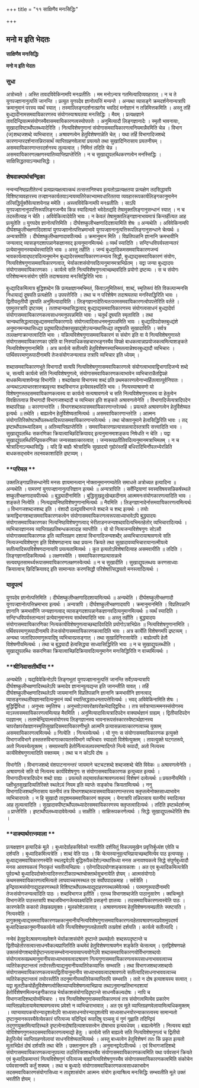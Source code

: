 +++
title = "११ साक्षिणैव मनःसिद्धिः"

+++


## मनो म इति भेदतः

**साक्षिणैव मनःसिद्धिः**

**मनो म इति भेदतः**

### **सुधा**

अत्रोच्यते । अस्ति तावदविवेकिनामपि मनःप्रतीतिः । मम मनोऽन्यत्र गतमित्यादिव्यवहारात् । न च ते युगपज्ज्ञानानुत्पत्तिं जानन्ति । प्रत्युत युगपदेव ज्ञानोत्पत्तिं मन्यन्ते । अन्यथा व्यासङ्गे क्रमदर्शनेनान्यत्रापि क्रमानुमानं परस्य व्यर्थं स्यात् । तस्माल्लिङ्गदर्शनात्प्रागेव भवदिदं मनोज्ञानं न तन्निमित्तकमिति । अस्तु तर्हि बुध्द्यादीनामसमवायिकारणस्य संयोगस्याश्रयतया मनःसिद्धिः । मैवम् । प्रत्यक्षज्ञाने तावदिन्द्रियात्मसंयोगस्यैवासमवायिकारणत्वस्योपपत्तेः । अनुमित्यादौ लिङ्गज्ञानादेः । स्मृतौ भावनायाः, सुखादाविष्टार्थोपलब्ध्यादेरिति । नित्यविशेषगुणानां संयोगासमवायिकारणत्वनियमान्नैवमिति चेन्न । विभाग (ज)शब्दजशब्दे व्यभिचारात् । अश्रावणत्वेन हेतुविशेषणान्नेति चेत् । यथा तर्हि विभागादिजशब्दे कारणान्तरदर्शनात्तन्निरासार्थं व्याप्तिग्रहणवेलायां प्रयत्यते तथा सुखादिनिरासाय प्रयतनीयम् । असमवायिकारणान्तरदर्शनस्य तुल्यत्वात् । निमित्तं तदिति चेन्न । असमवायिकारणलक्षणस्यातिव्याप्तिप्राप्तेरिति । न च सुखाद्युपलब्धिकरणत्वेन मनस्सिद्धिः । साक्षिसिद्धतयाऽन्यथासिद्धेः ।

### **शेषवाक्यार्थचन्द्रिका**

नन्वन्यनिष्ठप्रतीतेरन्यं प्रत्यप्रत्यक्षत्वात्कथं तत्सत्तानिश्चय इत्यतोऽप्रत्यक्षतया प्रत्यक्षेण तदसिद्धावपि विशिष्टव्यवहारस्य तज्ज्ञानकार्यतयाऽन्वयव्यतिरेकाभ्यामवधारिततया व्यवहाररूपकार्यलिङ्गकानुमानेन तत्सिद्धिर्युक्तैवेत्याशयेनाह ममेति । अस्त्वविवेकिनामपि मनःप्रतीतिः । साऽपि युगपज्ज्ञानानुपपत्तिरूपलिङ्गजन्यैव किन्न स्यादित्यतो भवेदेतद्यदि तेषामुक्तलिङ्गानुसन्धानं स्यात् । न च तदस्तीत्याह न चेति । अविवेकित्वादेवेति भावः । न केवलं तेषामुक्तलिङ्गज्ञानाभावमात्रं किन्तर्हीत्यत आह प्रत्युतेति ॥ युगपदेव ज्ञानोत्पत्तिमिति । दीर्घशष्कुलीभक्षणादिदशायामिति शेषः ॥ अन्यथेति । अविवेकिनामपि दीर्घशष्कुलीभक्षणादिदशायां युगपज्ज्ञानोत्पत्तिभ्रमाभावे युगपज्ज्ञानानुत्पत्तिरूपलिङ्गानुसन्धाने चेत्यर्थः ॥ अन्यत्रापीति । दीर्घशष्कुलीभक्षणादावपीत्यर्थः ॥ क्रमानुमान मिति । विप्रतिपन्नानि ज्ञानानि क्रमभावीनि जन्यत्वाद् व्यासङ्गदशापन्नानेकज्ञानवद् इत्यनुमानमित्यर्थः ॥ व्यर्थं स्यादिति । सन्दिग्धविपर्यस्तान्यतरं प्रत्येवानुमानस्यार्थवत्त्वादिति भावः ॥ अस्तु तर्हीति । जन्यं बुध्द्यादिकमसमवायिकारणजन्यं भावकार्यत्वाद्घटवदित्यनुमानेन बुध्द्यादेरसमवायिकारणजन्यत्व सिद्धौ, बुध्द्याद्यसमवायिकारणं संयोगः, नित्यविशेषगुणासमवायिकारणत्वात्, भेर्याकाशसंयोगवदित्यनुमानमत्राभिप्रेतम् । यद्वा जन्या बुध्द्यादयः संयोगासमवायिकारणकाः । कार्यत्वे सति नित्यविशेषगुणत्वाच्छब्दवदिति प्रयोगो द्रष्टव्यः । स च संयोगः परिशेषान्मनःसंयोग एवेति तदाश्रयतया मनःसिद्धिरिति भावः ।

बुध्द्यादिकमित्यत्र बुद्धिशब्देन किं प्रत्यक्षज्ञानमभिमतं, किंवाऽनुमितिरूपं, शाब्दं, स्मृतिरूपं वेति विकल्पान्मनसि निधायाद्यं दूषयति प्रत्यक्षेति ॥ उपपत्तेरिति । तथा च न परिशेषेण तदाश्रयतया मनस्सिद्धिरिति भावः । द्वितीयतृतीयौ दूषयति अनुमित्यादाविति । लिङ्गज्ञानादेरित्यतःपरमसमवायिकारणत्वोपपत्तेरिति वर्तते । एवमुत्तरत्रापि द्रष्टव्यम् । ततश्चान्यथासिद्धत्वाद् बुध्द्याद्यसमवायिकारणस्य संयोगत्वसाधनं बुध्द्यादेर्वा संयोगासमवायिकारणकत्वसाधनमनुपपन्नमिति भावः । चतुर्थं दूषयति स्मृताविति । तथा चान्यथासिद्धत्वाद्बुध्द्यसमवायिकारणादेः संयोगत्वादिसाधनमनुपपन्नमिति भावः । बुध्द्यादिपदोक्तबुध्द्यंशे अनुमानमन्यथासिध्द्या प्रदूष्यादिपदोक्तसुखाद्यंशेऽप्यन्यथासिध्द्या तद्दूषयति सुखादाविति । सर्वत्र तल्लक्षणाक्रान्तत्वादिति भावः । यन्नित्यविशेषगुणासमवायिकारणं स संयोग इति वा ये नित्यविशेषगुणास्ते संयोगासमवायिकारणका एवेति वा निरुपाधिकसहचारभङ्गस्यैव विपक्षे बाधकत्वान्नाप्रयोजकत्वमित्याशङ्कते नित्यविशेषगुणानामिति । अत्र कार्यत्वे सतीत्यपि हेतुविशेषणस्याभिमतत्वान्नेश्वरबुध्द्यादौ व्यभिचारः । पार्थिवपरमाणुरूपादीनामपि तेजःसंयोगजन्यत्वान्न तत्रापि व्यभिचार इति ध्येयम् ।

शब्दासमवायिकारणभूते विभागादौ सत्यपि नित्यविशेषगुणासमवायिकारणत्वे संयोगत्वाभावाद्विभागादिजन्ये शब्दे च, सत्यपि कार्यत्वे सति नित्यविशेषगुणत्वे, संयोगासमवायिकारणकत्वाभावेन व्यभिचारान्नैतद्विपक्षे बाधकमित्याशयेनाह विभागेति । शब्दापेक्षया विभागस्य शब्दं प्रति प्रथमकारणत्वेनाभ्यर्हितत्वात्पूर्वनिपातः । अन्यथाऽल्पाच्तरशास्त्रप्रवृत्त्या शब्दविभागज इत्येवावक्ष्यदिति भावः । नित्यस्याश्रावणो यो विशेषगुणस्तदसमवायिकाणकत्वस्य वा कार्यत्वे सत्यश्रावणत्वे च सति नित्यविशेषगुणत्वस्य वा हेतुत्वेन विवक्षितत्वान्न विभागादौ विभागजशब्दादौ च व्यभिचार इति शङ्कते अश्रावणत्वेनेति । विभागादिजेत्यत्रादिपदेन शब्दपरिग्रहः ॥ कारणान्तरेति । विभागशब्दरूपासमवायिकारणान्तरेत्यर्थः । प्रयत्यते अश्रावणत्वेन हेतुर्विशेष्यत इत्यर्थः ॥ तथेति । बाह्यत्वेन हेतुर्विशेष्यतामित्यर्थः ॥ असमवायिकारणान्तरेति । आत्मनः संयोगातिरिक्तेष्टार्थोपलब्ध्यादिरूपासमवायिकारणान्तरेत्यर्थः । तथा चोक्तानुमाने हेत्वसिद्धिरिति भावः । तद् इष्टार्थोपलब्ध्यादिकम् ॥ अतिव्याप्तिप्राप्तेरिति । समवायिकारणप्रत्यासन्नत्वादेस्तत्रापि सत्त्वादिति भावः । सुखाद्युपलब्धिः सकरणिका क्रियात्वाच्छिदिक्रियावद् इत्यनुमानमाशङ्कय निषेधति न चेति । यद्वा सुखाद्युपलब्धिरिन्द्रियकरणिका जन्यसाक्षात्कारत्वात् । जन्यरूपप्रतीतिवदित्यनुमानमत्राभिमतम् । न च श्रोत्रादिनाऽन्यथासिद्धिः । यदि हि बाह्यैः श्रोत्रादिभिः सुखादयो गृह्येरंस्तर्हि बधिरादिभिर्नोपलभ्येरन्निति बाधकसद्भावेन तदनवकाशादिति द्रष्टव्यम् ।

### **परिमल **

उक्तलिङ्गाप्रतिसन्धानेपि मनसः ज्ञायमानत्वान् नोक्तानुमानगम्यतेति समाधत्ते अत्रोच्यत इत्यादिना ॥ अन्यथेति । पामरणां युगपज्ज्ञानानुत्पत्तिज्ञान इत्यर्थः ॥ अन्यत्रापिति । सर्वेन्द्रियाणां स्वस्वविषयसन्निकर्षस्थले शष्कुलीभक्षणादावपीत्यर्थः ॥ बुद्ध्यादीनामिति । बुद्धिसुखदुःखेच्छादीनाम् आत्ममनःसंयोगकारणत्वादिति भावः । शङ्कते नित्येति । नित्यद्रव्यनिष्ठविशेषगुणानामित्यर्थः ॥ नैवमिति । लिङ्गज्ञानादेर्नासमवायिकारणत्वमित्यर्थः ॥ विभागजशब्दजशब्द इति । वंशादौ दलद्वयविभागजे शब्दजे च शब्द इत्यर्थः । तयोः क्रमाद्विभागशब्दासमवायिकारणकत्वेन संयोगासमवायिकरणत्वरूपसाध्याभावेऽपि बुद्ध्यादयः संयोगासमवायिकारणका नित्यनिष्ठविशेषगुणत्वाद् भेरीताडनजन्यशब्दवदित्यभिमतहेतोर् व्यभिचारादित्यर्थः । व्यभिचारज्ञानस्य व्याप्तिग्रहप्रतिबन्धकत्वादाह व्याप्तीति । यो यो नित्यजन्यविशेषगुणः सोऽसौ संयोगासमवायिकारणक इति व्याप्तिग्रहण दशायां विभागादिजन्यशब्दैर् अव्यभिचारायाश्रावणत्वे सति नित्यजन्यविशेषगुण इति विशेषणदानाय यथा प्रयत्नः क्रियते तथा सुखादावव्यभिचारायानात्मीयत्वे सतीत्यादिरूपविशेषणदानायापि प्रयत्यतामित्यर्थः । कुत इत्यतोऽविशेषादित्याह असमवायीति ॥ तदिति । लिङ्गज्ञानादिकमित्यर्थः ॥ लक्षणस्येति । समवायिकारणप्रत्यासन्नत्वे सत्यवघृतसामर्थ्यरूपासमवायिकारणलक्षणस्येत्यर्थः ॥ न च सुखादीति । सुखाद्युपलब्धयः करणसाध्याः क्रियात्वाच् छिदिक्रियावद् इति सामान्यतः करणसिद्धौ परिशेषात्सिद्ध्यतो मनस्त्वादित्यर्थः ।

### **यादुपत्यं**

युगपदेव ज्ञानोत्पत्तिमिति । दीर्घशष्कुलीभक्षणादिदशायामित्यर्थः ॥ अन्यथेति । दीर्घशष्कुलीभक्षणादौ युगपज्ज्ञानोत्पत्तिभ्रमाभाव इत्यर्थः । अन्यत्रापि । दीर्घशष्कुलीभक्षणादावपि । क्रमानुमानमिति । विप्रतिपन्नानि ज्ञानानि क्रमभावीनि जन्यज्ञानत्वाद् व्यासङ्गदशापन्नानेकज्ञानवदित्यनुमानमित्यर्थः ॥ व्यर्थं स्यादिति । सन्दिग्धविपर्यस्तान्यतरं प्रत्येवानुमानस्य सार्थक्यादिति भावः ॥ अस्तु तर्हीति । बुद्ध्यादयः संयोगासमवायिकारणिका नित्यकार्यविशेषगुणत्वाच्छब्दादिवदिति प्रयोगोऽत्राभिप्रेतः ॥ नित्यविशेषगुणानामिति । पर्थिवपरमाणुरूपादीनामपि तेजःसंयोगासमवायिकारणकत्वादिति भावः । अत्र कार्येति विशेषणमपि द्रष्टव्यम् । अन्यथा जलादिपरमाणुरूपादिषु व्यभिचारप्रसङ्गात् । तथा सुखादिनिरासायेति । बाह्येत्यपि हेतौ विशेषणीयमित्यर्थः । तथा च बुद्ध्यादौ हेत्वसिद्ध्या साध्यासिद्धिरिति भावः ॥ न च सुखाद्युपलब्धीति । सुखाद्युपलब्धिः सकरणिका क्रियात्वाच्छिदिक्रियावदित्यनुमानेन मनःसिद्धिरिति न वाच्यमित्यर्थः ।

### **श्रीनिवासतीर्थीया **

अन्यथेति । यद्यविवेकिनोऽपि लिङ्गभूतां युगपज्ज्ञानानुत्पत्तिं जानन्ति सर्वेऽप्यन्यत्रापि दीर्घशष्कुलीभक्षणादिस्थलेऽपि क्रमादेव ज्ञानान्युत्पद्यन्त इति जानन्तीति यावत् । तर्हि दीर्घशष्कुलीभक्षणादिस्थलेऽपि जायमानानि विप्रतिपन्नानि ज्ञानानि क्रमभावीनि ज्ञानत्वाद् व्यासङ्गस्थलीयज्ञानवदित्यनुमानं व्यर्थं स्यात्सिद्धसाधनतापत्तेरित्यर्थः । भवद् अविवेकिनामिति शेषः । बुद्धिर्द्विविधा । अनुभवः स्मृतिश्च । अनुभवोऽप्यपरोक्षपरोक्षभेदाद्द्विविधः । तत्र सर्वत्राप्यात्ममनस्संयोगस्य माऽस्त्वसमवायिकारणत्वमित्याह मैवमिति । अनुमित्यादावित्यत्रादिपदेन वाक्यार्थज्ञानं ग्राह्यम् । द्वितीयादिपदेन पदज्ञानम् । ततश्चेन्द्रियात्मसंयोगस्य लिङ्गज्ञानस्य भावनारूपसंस्कारस्येष्टार्थज्ञानस्य चापरोक्षपरोक्षज्ञानस्मृतिसुखादिसमवायिकारणीभूते आत्मनि प्रत्यासन्नत्वात्कारणत्वाच्च युक्तम् असमवायिकारणत्वमित्यर्थः ॥ नित्येति । नित्यस्येत्यर्थः । यो गुणः स संयोगासमवायिकारणक इत्युक्ते विभागजविभागे हस्ततरुविभागात्कायतरुविभागे व्यभिचारः स्यादतो विशेषेत्युक्तम् । तावत्युक्ते घटगतरूपे, अतो नित्यस्येत्युक्तम् । समग्रस्यापि हेतोर्नित्यजलपरमाण्वादिगते नित्ये रूपादौ, अतो नित्यस्य कार्यविशेषगुणत्वादिति वक्तव्यम् । तथा च न कोऽपि दोषः ॥

विभागेति । विभागजशब्दे वंशपाटनानन्तरं जायमाने चटचटशब्दे शब्दजशब्दे चेति विवेकः ॥ अश्रावणत्वेनेति । अश्रावणत्वे सति यो नित्यस्य कार्यविशेषगुणः स संयोगासमवायिकारणक इत्युच्यत इत्यर्थः । विभागादीत्यत्रादिपदेन शब्दो ग्राह्यः । प्रयत्यते तद्य्वावर्तकाश्रावणत्वरूपं विशेषणं दत्वेत्यर्थः ॥ प्रयतनीयमिति । पक्षीभूतसुखादिव्यतिरिक्ते स्थलेऽयं नियम इति व्याप्तेः सङ्कोचः क्रियतामित्यर्थः । ननु विभागादिजशब्दनिरासाय यतनीयं तत्र विभागशब्दरूपासमवायिकारणान्तरस्य क्लृप्तत्वेनोक्तसाध्याभावेन व्यभिचारापत्तेः । न हि सुखादौ तादृशमसमवायिकारणं क्लृप्तम् । येनात्रापि तन्निरासाय यतनीयं स्यादित्यत आह तुल्यत्वादिति । सुखादावपीष्टार्थोपलब्ध्यादेरसमवायिकारणस्य क्लृप्तत्वादित्यर्थः । तदिति इष्टार्थदर्शनम् ॥ प्राप्तेरिति । इष्टार्थोपलब्ध्यादावेवेत्यर्थः ॥ साक्षीति । साक्षिरूपकरणेत्यर्थः । सिद्धेः सुखाद्युपलब्धेरिति शेषः ।

### **वाक्यार्थरत्नमाला **

प्रत्यक्षज्ञान इत्यादिकं मूले । बुध्यादेर्ग्राहकविवेको नास्तीति दर्शयितुं विकल्पमुखेन प्रवृत्तिर्बुध्यंश एवेति च दर्शयति । बुध्यादिकमित्यत्रेति । शाब्दं वेति पाठः । किं चेत्यस्यानुवृत्यभिप्रायाच्छब्दमित्येव पाठ इत्यप्याहुः । बुध्याद्यसमवायिकारणस्येति स्थलद्वयेऽपि बुद्धिरूपैकदेशेऽन्यथासिध्या मनस अनावश्यकत्वे सिद्धे संपूर्णबुध्यादौ मनस आवश्यकत्वं निराकृतं भवतीत्यभिप्रायः । एतेनादिपदयोगशङ्कावकाशः । अत एव बुध्यादिकमित्यत्रेति पूर्वग्रन्थो बुध्यादिपदोक्तेत्यादिरुत्तरटीकाग्रन्थश्चोक्तार्थसूचनायेति ज्ञेयम् । आत्मसंयोगादेः कथमसमवायिकारणत्वमित्यतो लाघवाच्चरमस्थल एव सर्वोपपादकमाह । सर्वत्रेति । इन्द्रियात्मसंयोगाद्युदाहरणस्थले विशिष्टार्थोपलब्ध्याद्युदाहरणस्थलमेवेत्यर्थः । परमाणुरूपादीनामपि तेजःसंयोगजन्यत्वादिति पाठः । शब्दविभागज इतीति । एतच्च विभागशब्दजेति पाठानुसारेण । क्वचिन्मूले विभागजेति पाठस्तत्रापि शब्दजविभागजेत्यवक्ष्यदिति प्रसङ्गो ज्ञातव्यः । तदसमवायिकारणत्वस्येति पाठः । कारणकेति ककारो लेखकप्रयुक्तः। मूलकोशेऽसत्वात् । अश्रावणत्वस्य हेतुविशेषणत्वमप्रतीतेः स्पष्टयति । नित्यस्येति । प्रागुक्तबुध्याद्यसमवायिकारणपक्षकानुमानीयनित्यविशेषगुणासमवायिकारणत्वहेतावश्रावणत्वप्रवेशमुपदर्श्य बुध्यादिपक्षकानुमानीयकार्यत्वे सति नित्यविशेषगुणत्वहेतावपि तत्प्रवेशं दर्शयति । कार्यत्वे सतीत्यादि ।

नन्वेवं हेतुद्वयेऽश्रावणत्वप्रवेशने भेर्याकाशसंयोगे दृष्टान्ते प्रथमहेतोः शब्दरूपदृष्टान्ते च द्वितीयहेतोरसत्वात्साधनवैकल्यप्राप्तिरिति कथमेवं हेतुविशेषणाश्रयणेन शङ्केति चेत्सत्यम् । एतद्विशेषणपक्षे उक्तसंयोगशब्दयोर्दृष्टान्तत्वासम्भवेनान्वयव्याप्त्ययोगेऽपि शब्दासमवायिकारणयोर्विभागशब्दयोः संयोगत्वरूपप्रथमानुमानीयसाध्याभाववत्वादश्रावण नित्यगुणासमवायिकारणत्वरूपसाधनाभाववत्वाच्च व्यतिरेकदृष्टान्तत्वं तयोरस्तीत्याद्यनुमानीयव्यतिरेकव्याप्तिः सम्भवति । तथा विभागजशब्दजशब्दयोः संयोगासमवायिकारणकत्वरूपद्वितीयानुमानीय साध्याभाववत्वादश्रावणत्वे सतीत्यादिसाधनाभाववत्वाच्च व्यतिरेकदृष्टान्तत्वं तयोरस्तीति तदनुमानीयव्यतिरेकव्याप्तिरपि सम्भवति । ततो न दोष इत्याशयस्य सत्वात् । यद्वा मूलटीकयोर्हेतुविशेषणत्वोक्तिव्याप्यविशेषणत्वाभिप्राया तथाऽनुमानप्रतिभानदशायां हेतोर्विशेषणमित्यनङ्गीकारान्न भेर्याकाशसंयोगादिदृष्टान्ते साधनवैकल्यदोषः । नापि च विभागजादिशब्दयोर्व्यभिचारः । यत्र नित्यविशेषगुणासमवायिकारणत्वं तत्र संयोगत्वमित्येव प्रकारेण व्याप्तिग्रहवेलायामेवाश्रावणत्वस्य प्रवेशो न व्यभिचाराभावात् । अत एव मूले व्याप्तिग्रहणवेलायामित्यधिकमुक्तम् । व्याप्यव्यापकयोरन्यादृशत्वेऽपि साध्यसाधनयोरन्यादृशत्वेपि साध्यसाधनयोरन्याकारत्वस्य सामान्यतो दृष्टानुमानरूपस्यैवेत्येवकारं परित्यज्य यदिन्द्रियं रूपादिषु पञ्चसु यं गुणं गृह्णाति तदिन्द्रियं तद्गुणयुक्तमित्यादिस्थले दृष्टत्वेनादोषादित्याशयसत्त्वेन दोषाभाव इत्यवधेयम् । बाह्यत्वेनेति । नित्यस्य बाह्यो योविशेषणगुणस्तदसमवायिकारणत्वमाद्यो हेतुः । कार्यत्वे सति बाह्यत्वे सति नित्यविशेषगुणत्वं च द्वितीयो हेतुरित्येवं व्याप्तिग्रहणवेलायां साधनविशेष्यतामित्यर्थः । अस्तु बाध्यत्वेन हेतुविशेषणं ततः किं प्रकृत इत्यतो मूलाभिप्रेतं दोषं दर्शयति तथा चेति । उक्तानुमान इति । अनुमानद्वयेऽपीत्यर्थः । एवं विभागजादिशब्दे संयोगासमवायिकारणकत्वानुपपत्या तदतिरिक्तशब्दस्यैव संयोगासमवायिकारणकत्वमिति यथा पर्यवसानं क्रियते एवं बुध्यादिकमान्तरं नित्यविशेषगुणं परित्यज्य बाह्यनित्यविशेषगुणस्यैव संयोगासमवायिकारणकत्वमिति संकोचेन पर्यवसानमपि कर्तुं शक्यम् । तथा च बुध्यादेः संयोगासमवायिकारणकत्वसाधकाभावेन तदसमवायिकारणसंयोगासिध्या न तादृशासंयोग आत्मनः संयोग इत्याश्रित्य मनःसिद्धिः सम्भवतीति मूले उक्तं भवतीति ज्ञेयम् ।





